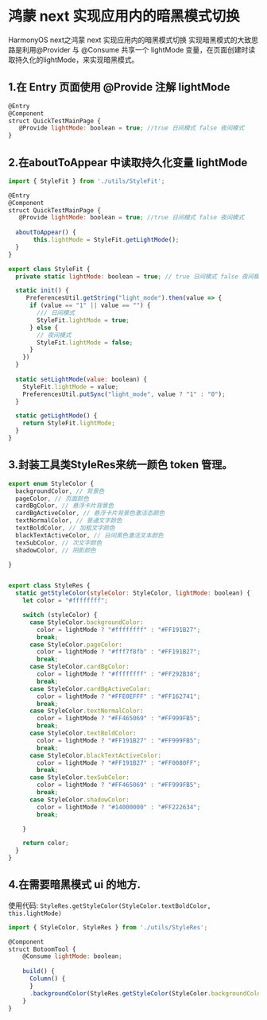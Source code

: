 # 鸿蒙 next 实现应用内的暗黑模式切换

HarmonyOS next之鸿蒙 next 实现应用内的暗黑模式切换
实现暗黑模式的大致思路是利用@Provider 与 @Consume 共享一个 lightMode 变量，在页面创建时读取持久化的lightMode，来实现暗黑模式。



## 1.在 Entry 页面使用 @Provide 注解 lightMode



```JavaScript
@Entry
@Component
struct QuickTestMainPage { 
   @Provide lightMode: boolean = true; //true 日间模式 false 夜间模式
}
```



## 2.在aboutToAppear 中读取持久化变量 lightMode

```JavaScript
import { StyleFit } from './utils/StyleFit';

@Entry
@Component
struct QuickTestMainPage { 
   @Provide lightMode: boolean = true; //true 日间模式 false 夜间模式
  
  aboutToAppear() {
       this.lightMode = StyleFit.getLightMode();
  }
}
```



```JavaScript
export class StyleFit {
  private static lightMode: boolean = true; // true 日间模式 false 夜间模式

  static init() {
     PreferencesUtil.getString("light_mode").then(value => {
      if (value == "1" || value == "") {
        /// 日间模式
        StyleFit.lightMode = true;
      } else {
        // 夜间模式
        StyleFit.lightMode = false;
      }
    })
  }
  
  static setLightMode(value: boolean) {
    StyleFit.lightMode = value;
    PreferencesUtil.putSync("light_mode", value ? "1" : "0");
  }

  static getLightMode() {
    return StyleFit.lightMode;
  }
}
```



## 3.封装工具类StyleRes来统一颜色 token 管理。

```JavaScript
export enum StyleColor {
  backgroundColor, // 背景色
  pageColor, // 页面颜色
  cardBgColor, // 悬浮卡片背景色
  cardBgActiveColor, // 悬浮卡片背景色激活态颜色
  textNormalColor, // 普通文字颜色
  textBoldColor, // 加粗文字颜色
  blackTextActiveColor, // 日间黑色激活文本颜色
  texSubColor, // 次文字颜色
  shadowColor, // 阴影颜色

}


export class StyleRes {
  static getStyleColor(styleColor: StyleColor, lightMode: boolean) {
    let color = "#ffffffff";

    switch (styleColor) {
      case StyleColor.backgroundColor:
        color = lightMode ? "#ffffffff" : "#FF191B27";
        break;
      case StyleColor.pageColor:
        color = lightMode ? "#fff7f8fb" : "#FF191B27";
        break;
      case StyleColor.cardBgColor:
        color = lightMode ? "#ffffffff" : "#FF292B38";
        break;
      case StyleColor.cardBgActiveColor:
        color = lightMode ? "#FFE0EFFF" : "#FF162741";
        break;
      case StyleColor.textNormalColor:
        color = lightMode ? "#FF465069" : "#FF999FB5";
        break;
      case StyleColor.textBoldColor:
        color = lightMode ? "#FF191B27" : "#FF999FB5";
        break;
      case StyleColor.blackTextActiveColor:
        color = lightMode ? "#FF191B27" : "#FF0080FF";
        break;
      case StyleColor.texSubColor:
        color = lightMode ? "#FF465069" : "#FF999FB5";
        break;
      case StyleColor.shadowColor:
        color = lightMode ? "#14000000" : "#FF222634";
        break;

    }

    return color;
  }
}
```





## 4.在需要暗黑模式 ui 的地方.

使用代码: `StyleRes.getStyleColor(StyleColor.textBoldColor, this.lightMode)`

```JavaScript
import { StyleColor, StyleRes } from './utils/StyleRes';

@Component
struct BotoomTool {
    @Consume lightMode: boolean;
  
    build() {
      Column() {
      }
      .backgroundColor(StyleRes.getStyleColor(StyleColor.backgroundColor, this.lightMode))
    }
}
```

